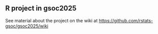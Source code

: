 ## R project in gsoc2025

See material about the project on the wiki at https://github.com/rstats-gsoc/gsoc2025/wiki
